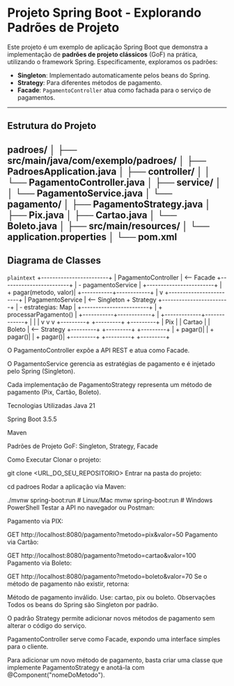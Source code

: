 # Projeto Spring Boot - Explorando Padrões de Projeto

Este projeto é um exemplo de aplicação Spring Boot que demonstra a implementação de **padrões de projeto clássicos** (GoF) na prática, utilizando o framework Spring. Especificamente, exploramos os padrões:

- **Singleton**: Implementado automaticamente pelos beans do Spring.
- **Strategy**: Para diferentes métodos de pagamento.
- **Facade**: `PagamentoController` atua como fachada para o serviço de pagamentos.

---

## Estrutura do Projeto

padroes/
│
├── src/main/java/com/exemplo/padroes/
│ ├── PadroesApplication.java
│ ├── controller/
│ │ └── PagamentoController.java
│ ├── service/
│ │ └── PagamentoService.java
│ └── pagamento/
│ ├── PagamentoStrategy.java
│ ├── Pix.java
│ ├── Cartao.java
│ └── Boleto.java
│
├── src/main/resources/
│ └── application.properties
│
└── pom.xml
---

## Diagrama de Classes

```plaintext```
             +------------------------+
             | PagamentoController    |  <-- Facade
             +------------------------+
             | - pagamentoService     |
             +------------------------+
             | + pagar(metodo, valor)|
             +-----------+------------+
                         |
                         v
             +------------------------+
             | PagamentoService       |  <-- Singleton + Strategy
             +------------------------+
             | - estrategias: Map     |
             +------------------------+
             | + processarPagamento() |
             +-----------+------------+
                         |
           +-------------+-------------+
           |             |             |
           v             v             v
     +---------+    +---------+    +---------+
     | Pix     |    | Cartao  |    | Boleto  |   <-- Strategy
     +---------+    +---------+    +---------+
     | + pagar()|   | + pagar()|   | + pagar()|
     +---------+    +---------+    +---------+
     
O PagamentoController expõe a API REST e atua como Facade.

O PagamentoService gerencia as estratégias de pagamento e é injetado pelo Spring (Singleton).

Cada implementação de PagamentoStrategy representa um método de pagamento (Pix, Cartão, Boleto).

Tecnologias Utilizadas
Java 21

Spring Boot 3.5.5

Maven

Padrões de Projeto GoF: Singleton, Strategy, Facade

Como Executar
Clonar o projeto:

git clone <URL_DO_SEU_REPOSITORIO>
Entrar na pasta do projeto:

cd padroes
Rodar a aplicação via Maven:

./mvnw spring-boot:run  # Linux/Mac
mvnw spring-boot:run    # Windows PowerShell
Testar a API no navegador ou Postman:

Pagamento via PIX:

GET http://localhost:8080/pagamento?metodo=pix&valor=50
Pagamento via Cartão:

GET http://localhost:8080/pagamento?metodo=cartao&valor=100
Pagamento via Boleto:

GET http://localhost:8080/pagamento?metodo=boleto&valor=70
Se o método de pagamento não existir, retorna:

Método de pagamento inválido. Use: cartao, pix ou boleto.
Observações
Todos os beans do Spring são Singleton por padrão.

O padrão Strategy permite adicionar novos métodos de pagamento sem alterar o código do serviço.

PagamentoController serve como Facade, expondo uma interface simples para o cliente.

Para adicionar um novo método de pagamento, basta criar uma classe que implemente PagamentoStrategy e anotá-la com @Component("nomeDoMetodo").

